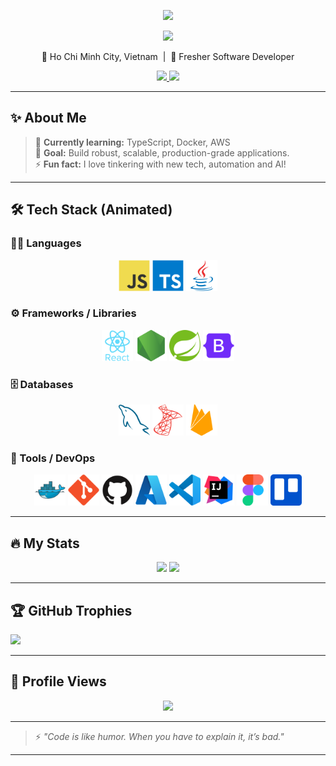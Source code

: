 <!-- 🎉 Fancy 3D & Animated Header -->
<p align="center">
  <img src="https://capsule-render.vercel.app/api?type=waving&color=0:00c6ff,100:0072ff&height=200&section=header&text=Nguyen%20Hoai%20Phong&fontSize=50&fontColor=ffffff&animation=fadeIn" />
</p>

<!-- Typing Effect -->
<p align="center">
  <img src="https://readme-typing-svg.herokuapp.com?color=00c6ff&size=30&center=true&vCenter=true&lines=👋+Hi+there%2C+I'm+Nguyen+Hoai+Phong!;🚀+Fresher+Software+Developer;💙+Welcome+to+my+GitHub!" />
</p>

<p align="center">
  📍 Ho Chi Minh City, Vietnam &nbsp;|&nbsp; 🚀 Fresher Software Developer
</p>

<p align="center">
  <a href="https://www.linkedin.com/in/nguyen-hoai-phong/" target="_blank">
    <img src="https://img.shields.io/badge/LinkedIn-0A66C2?style=for-the-badge&logo=linkedin&logoColor=white&labelColor=0A66C2&color=0A66C2"/>
  </a>
  <a href="mailto:nhp2901@gmail.com">
    <img src="https://img.shields.io/badge/Gmail-D14836?style=for-the-badge&logo=gmail&logoColor=white&labelColor=D14836&color=D14836"/>
  </a>
</p>

---

## ✨ About Me

> 🌱 **Currently learning:** TypeScript, Docker, AWS  
> 🎯 **Goal:** Build robust, scalable, production-grade applications.  
> ⚡ **Fun fact:** I love tinkering with new tech, automation and AI!

---

## 🛠️ Tech Stack (Animated)

### 🧑‍💻 Languages
<p align="center">
  <img class="pulse" src="https://raw.githubusercontent.com/devicons/devicon/master/icons/javascript/javascript-original.svg" width="50">
  <img class="pulse" src="https://raw.githubusercontent.com/devicons/devicon/master/icons/typescript/typescript-original.svg" width="50">
  <img class="pulse" src="https://raw.githubusercontent.com/devicons/devicon/master/icons/java/java-original.svg" width="50">
</p>

### ⚙️ Frameworks / Libraries
<p align="center">
  <img class="pulse" src="https://raw.githubusercontent.com/devicons/devicon/master/icons/react/react-original-wordmark.svg" width="50">
  <img class="pulse" src="https://raw.githubusercontent.com/devicons/devicon/master/icons/nodejs/nodejs-original.svg" width="50">
  <img class="pulse" src="https://raw.githubusercontent.com/devicons/devicon/master/icons/spring/spring-original.svg" width="50">
  <img class="pulse" src="https://raw.githubusercontent.com/devicons/devicon/master/icons/bootstrap/bootstrap-plain.svg" width="50">
</p>

### 🗄️ Databases
<p align="center">
  <img class="pulse" src="https://raw.githubusercontent.com/devicons/devicon/master/icons/mysql/mysql-original.svg" width="50">
  <img class="pulse" src="https://raw.githubusercontent.com/devicons/devicon/master/icons/microsoftsqlserver/microsoftsqlserver-plain.svg" width="50">
  <img class="pulse" src="https://raw.githubusercontent.com/devicons/devicon/master/icons/firebase/firebase-plain.svg" width="50">
</p>

### 🧰 Tools / DevOps
<p align="center">
  <img class="pulse" src="https://raw.githubusercontent.com/devicons/devicon/master/icons/docker/docker-original.svg" width="50">
  <img class="pulse" src="https://raw.githubusercontent.com/devicons/devicon/master/icons/git/git-original.svg" width="50">
  <img class="pulse" src="https://raw.githubusercontent.com/devicons/devicon/master/icons/github/github-original.svg" width="50">
  <img class="pulse" src="https://raw.githubusercontent.com/devicons/devicon/master/icons/azure/azure-original.svg" width="50">
  <img class="pulse" src="https://raw.githubusercontent.com/devicons/devicon/master/icons/vscode/vscode-original.svg" width="50">
  <img class="pulse" src="https://raw.githubusercontent.com/devicons/devicon/master/icons/intellij/intellij-original.svg" width="50">
  <img class="pulse" src="https://raw.githubusercontent.com/devicons/devicon/master/icons/figma/figma-original.svg" width="50">
  <img class="pulse" src="https://raw.githubusercontent.com/devicons/devicon/master/icons/trello/trello-plain.svg" width="50">
</p>

---

## 🔥 My Stats

<div align="center">
  <img src="https://github-readme-stats.vercel.app/api?username=nhp291&hide_title=false&hide_rank=false&show_icons=true&include_all_commits=true&count_private=true&theme=dracula" height="150" />
  <img src="https://github-readme-stats.vercel.app/api/top-langs?username=nhp291&layout=compact&langs_count=7&theme=dracula" height="150" />
</div>

---

## 🏆 GitHub Trophies

![](https://github-profile-trophy.vercel.app/?username=nhp291&theme=synthwave)

---

## 👀 Profile Views

<p align="center">
  <img src="https://komarev.com/ghpvc/?username=nhp291&label=Profile%20Views&color=7928CA&style=flat"/>
</p>

---

> ⚡ *"Code is like humor. When you have to explain it, it’s bad."*

---
